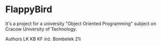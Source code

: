 # FlappyBird

It's a project for a university "Object Oriented Programming" subject on Cracow University of Technology.

Authors
LK
KB
KF
inż. Bombelek
21i
